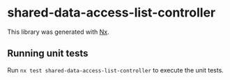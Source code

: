 # shared-data-access-list-controller

This library was generated with [Nx](https://nx.dev).

## Running unit tests

Run `nx test shared-data-access-list-controller` to execute the unit tests.
